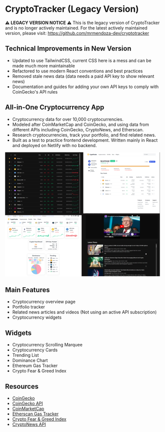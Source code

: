 # CryptoTracker (Legacy Version)

⚠️ **LEGACY VERSION NOTICE** ⚠️
This is the legacy version of CryptoTracker and is no longer actively maintained.
For the latest actively maintained version, please visit:
https://github.com/mrmendoza-dev/cryptotracker

## Technical Improvements in New Version
- Updated to use TailwindCSS, current CSS here is a mess and can be made much more maintainable
- Refactored to use modern React conventions and best practices
- Removed stale news data (data needs a paid API key to show relevant news)
- Documentation and guides for adding your own API keys to comply with CoinGecko's API rules

## All-in-One Cryptocurrency App
- Cryptocurrency data for over 10,000 cryptocurrencies.
- Modeled after CoinMarketCap and CoinGecko, and using data from different APIs including CoinGecko, CryptoNews, and Etherscan.
- Research cryptocurrencies, track your portfolio, and find related news.
- Built as a test to practice frontend development. Written mainly in React and deployed on Netlify with no backend.

![Example image](./src/assets/images/example.png)

## Main Features
- Cryptocurrency overview page
- Portfolio tracker
- Related news articles and videos (Not using an active API subscription)
- Cryptocurrency widgets

## Widgets
- Cryptocurrency Scrolling Marquee
- Cryptocurrency Cards
- Trending List
- Dominance Chart
- Ethereum Gas Tracker
- Crypto Fear & Greed Index

## Resources
- [CoinGecko](https://www.coingecko.com/)
- [CoinGecko API](https://www.coingecko.com/api/documentations/v3)
- [CoinMarketCap](https://coinmarketcap.com/)
- [Etherscan Gas Tracker](https://docs.etherscan.io/api-endpoints/gas-tracker)
- [Crypto Fear & Greed Index](https://alternative.me/crypto/fear-and-greed-index/)
- [CryptoNews API](https://cryptonews-api.com/)
